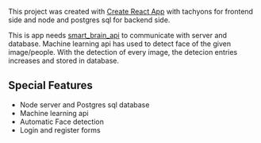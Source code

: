 This project was created with [Create React App](https://github.com/facebookincubator/create-react-app) with tachyons for frontend side and node and postgres sql for backend side.

This is app needs [smart_brain_api](https://github.com/bipinstha7/smart_brain_api) to communicate with server and database.
Machine learning api has used to detect face of the given image/people. With the detection of every image, the detecion entries increases and stored in database.

## Special Features

* Node server and Postgres sql database
* Machine learning api
* Automatic Face detection 
* Login and register forms
